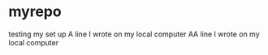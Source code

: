 # myrepo
testing my set up
A line I wrote on my local computer
AA line I wrote on my local computer

